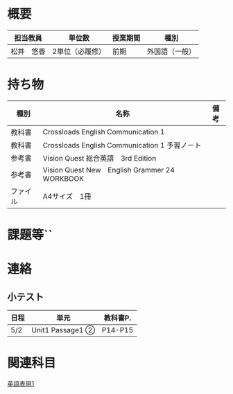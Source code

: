 # 概要
| 担当教員  | 単位数      | 授業期間 | 種別      |
|-------|----------|------|---------|
| 松井　悠香 | 2単位（必履修） | 前期   | 外国語（一般） |
# 持ち物
| 種別   | 名称                                           | 備考 |
|------|----------------------------------------------|----|
| 教科書  | Crossloads English Communication 1           |    |
| 教科書  | Crossloads English Communication 1 予習ノート     |    |
| 参考書  | Vision Quest 総合英語　3rd Edition                |    |
| 参考書  | Vision Quest New　English Grammer 24 WORKBOOK |    |
| ファイル | A4サイズ　1冊                                     |    |
# 課題等``

# 連絡
## 小テスト
| 日程  | 単元               | 教科書P.   |
|-----|------------------|---------|
| 5/2 | Unit1 Passage1 ② | P14-P15 |

# 関連科目
[英語表現1](./英語表現1.md)
